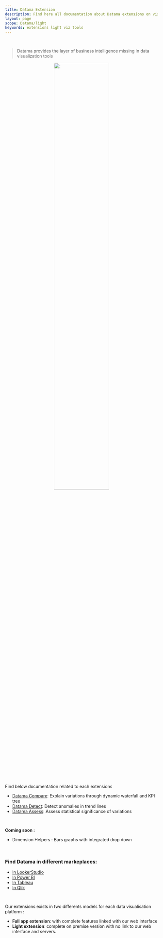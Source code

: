 ```yaml
---
title: Datama Extension
description: Find here all documentation about Datama extensions on visualization tools
layout: page
scope: Datama/light
keywords: extensions light viz tools
---
```


<br/>

> Datama provides the layer of business intelligence missing in data visualization tools

<center> <img style="width:60%;" src="{{site.url}}/{{site.baseurl}}/extensions/datama-compare/assets/img/Extension_list.png"></center>

<br/>

Find below documentation related to each extensions


- [Datama Compare]({{site.url}}/{{site.baseurl}}/extensions/datama-compare/introduction.html): Explain variations through dynamic waterfall and KPI tree
- [Datama Detect]({{site.url}}/{{site.baseurl}}/extensions/datama-detect/introduction.html): Detect anomalies in trend lines
- [Datama Assess]({{site.url}}/{{site.baseurl}}/extensions/datama-assess/introduction.html): Assess statistical significance of variations

<br>

**Coming soon :**
- Dimension Helpers : Bars graphs with integrated drop down

<br/>

### Find Datama in different markeplaces:
- [In LookerStudio]({{site.url}}/{{site.baseurl}}/extensions/how-to-use/looker-studio.html)
- [In Power BI]({{site.url}}/{{site.baseurl}}/extensions/how-to-use/power_bi.html)
- [In Tableau]({{site.url}}/{{site.baseurl}}/extensions/how-to-use/tableau_viz.html)
- [In Qlik]({{site.url}}/{{site.baseurl}}/extensions/how-to-use/qlik.html)

<br>

Our extensions exists in two differents models for each data visualisation platform : 
- **Full app extension**: with complete features linked with our web interface
- **Light extension**: complete on premise version with no link to our web interface and servers. 

<br>

